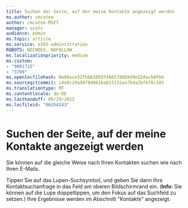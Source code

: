 ```yaml
---
title: Suchen der Seite, auf der meine Kontakte angezeigt werden
ms.author: cmcatee
author: cmcatee-MSFT
manager: scotv
audience: Admin
ms.topic: article
ms.service: o365-administration
ROBOTS: NOINDEX, NOFOLLOW
ms.localizationpriority: medium
ms.custom:
- "9001715"
- "3799"
ms.openlocfilehash: 0e00ece32fbb63859f4665788b9d9e52dacb0fb6
ms.sourcegitcommit: c4e8c29a94f840816a023131ea7b4a2bf876c305
ms.translationtype: MT
ms.contentlocale: de-DE
ms.lasthandoff: 06/29/2022
ms.locfileid: "66354243"
---
```

# <a name="find-the-page-that-shows-my-contacts"></a>Suchen der Seite, auf der meine Kontakte angezeigt werden

Sie können auf die gleiche Weise nach Ihren Kontakten suchen wie nach Ihren E-Mails.
 
Tippen Sie auf das Lupen-Suchsymbol, und geben Sie dann Ihre Kontaktsuchanfrage in das Feld am oberen Bildschirmrand ein. (**Info**: Sie können auf die Lupe doppeltippen, um den Fokus auf das Suchfeld zu setzen.) Ihre Ergebnisse werden im Abschnitt "Kontakte" angezeigt.
